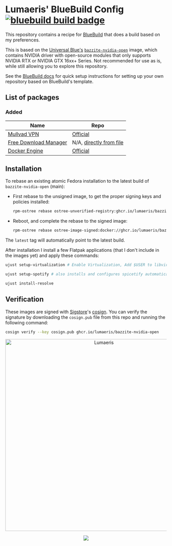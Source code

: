 # Lumaeris' BlueBuild Config &nbsp; [![bluebuild build badge](https://github.com/Lumaeris/bluebuild-config/actions/workflows/build.yml/badge.svg)](https://github.com/Lumaeris/bluebuild-config/actions/workflows/build.yml)

This repository contains a recipe for [BlueBuild](https://blue-build.org/) that does a build based on my preferences.

This is based on the [Universal Blue's](https://universal-blue.org/) [`bazzite-nvidia-open`](https://github.com/ublue-os/bazzite/pkgs/container/bazzite-nvidia-open) image, which contains NVIDIA driver with open-source modules that only supports NVIDIA RTX or NVIDIA GTX 16xx+ Series. Not recommended for use as is, while still allowing you to explore this repository.

See the [BlueBuild docs](https://blue-build.org/how-to/setup/) for quick setup instructions for setting up your own repository based on BlueBuild's template.

## List of packages
### Added
| Name | Repo |
| --- | --- |
| [Mullvad VPN](https://mullvad.net/en/vpn) | [Official](https://mullvad.net/en/download/vpn/linux) |
| [Free Download Manager](https://www.freedownloadmanager.org/) | N/A, [directly from file](https://www.freedownloadmanager.org/download-fdm-for-linux.htm) |
| [Docker Engine](https://docs.docker.com/engine/) | [Official](https://docs.docker.com/engine/install/fedora/) |

## Installation

To rebase an existing atomic Fedora installation to the latest build of `bazzite-nvidia-open` (main):

- First rebase to the unsigned image, to get the proper signing keys and policies installed:
  ```bash
  rpm-ostree rebase ostree-unverified-registry:ghcr.io/lumaeris/bazzite-nvidia-open:latest
  ```
- Reboot, and complete the rebase to the signed image:
  ```bash
  rpm-ostree rebase ostree-image-signed:docker://ghcr.io/lumaeris/bazzite-nvidia-open:latest
  ```

The `latest` tag will automatically point to the latest build.

After installation I install a few Flatpak applications (that I don't include in the images yet) and apply these commands:

```bash
ujust setup-virtualization # Enable Virtualization, Add $USER to libvirt group, Enable USB hot plugging

ujust setup-spotify # also installs and configures spicetify automatically

ujust install-resolve
```

## Verification

These images are signed with [Sigstore](https://www.sigstore.dev/)'s [cosign](https://github.com/sigstore/cosign). You can verify the signature by downloading the `cosign.pub` file from this repo and running the following command:

```bash
cosign verify --key cosign.pub ghcr.io/lumaeris/bazzite-nvidia-open
```

<p align="center">
    <picture>
        <source media="(prefers-color-scheme: dark)" srcset="https://raw.githubusercontent.com/Lumaeris/Lumaeris/refs/heads/main/assets/footer-white.png">
        <img alt="Lumaeris" width="600px" src="https://raw.githubusercontent.com/Lumaeris/Lumaeris/refs/heads/main/assets/footer-dark.png">
    </picture>
</p>
<p align="center">
    <a href="https://github.com/Lumaeris/bluebuild-config/blob/main/LICENSE"><img src="https://img.shields.io/badge/License-Apache--2.0-ED592F?style=for-the-badge&logo=apache"/></a>
</p>
